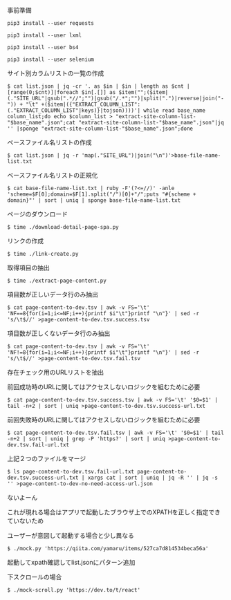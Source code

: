 事前準備

```
pip3 install --user requests

pip3 install --user lxml

pip3 install --user bs4

pip3 install --user selenium
```

サイト別カラムリストの一覧の作成

```
$ cat list.json | jq -cr '. as $in | $in | length as $cnt | [range(0;$cnt)]|foreach $in[.[]] as $item("";($item|(."SITE_URL"|gsub(".*//";"")|gsub("/.*";"")|split(".")|reverse|join("-")) + "\t" +($item|({"EXTRACT_COLUMN_LIST":(."EXTRACT_COLUMN_LIST"|keys)}|tojson))))'| while read base_name column_list;do echo $column_list > "extract-site-column-list-"$base_name".json";cat "extract-site-column-list-"$base_name".json"|jq '' |sponge "extract-site-column-list-"$base_name".json";done
```

ベースファイル名リストの作成

```
$ cat list.json | jq -r 'map(."SITE_URL")|join("\n")'>base-file-name-list.txt
```

ベースファイル名リストの正規化


```
$ cat base-file-name-list.txt | ruby -F'(?<=//)' -anle 'scheme=$F[0];domain=$F[1].split("/")[0]+"/";puts "#{scheme + domain}"' | sort | uniq | sponge base-file-name-list.txt
```


ページのダウンロード

```
$ time ./download-detail-page-spa.py
```

リンクの作成

```
$ time ./link-create.py
```


取得項目の抽出
```
$ time ./extract-page-content.py
```

項目数が正しいデータ行のみ抽出

```
$ cat page-content-to-dev.tsv | awk -v FS='\t' 'NF==8{for(i=1;i<=NF;i++){printf $i"\t"}printf "\n"}' | sed -r 's/\t$//' >page-content-to-dev.tsv.success.tsv
```

項目数が正しくないデータ行のみ抽出

```
$ cat page-content-to-dev.tsv | awk -v FS='\t' 'NF!=8{for(i=1;i<=NF;i++){printf $i"\t"}printf "\n"}' | sed -r 's/\t$//' >page-content-to-dev.tsv.fail.tsv
```

存在チェック用のURLリストを抽出

前回成功時のURLに関してはアクセスしないロジックを組むために必要

```
$ cat page-content-to-dev.tsv.success.tsv | awk -v FS='\t' '$0=$1' | tail -n+2 | sort | uniq >page-content-to-dev.tsv.success-url.txt
```

前回失敗時のURLに関してはアクセスしないロジックを組むために必要


```
$ cat page-content-to-dev.tsv.fail.tsv | awk -v FS='\t' '$0=$1' | tail -n+2 | sort | uniq | grep -P 'https?' | sort | uniq >page-content-to-dev.tsv.fail-url.txt
```

上記２つのファイルをマージ


```
$ ls page-content-to-dev.tsv.fail-url.txt page-content-to-dev.tsv.success-url.txt | xargs cat | sort | uniq | jq -R '' | jq -s '' >page-content-to-dev-no-need-access-url.json
```

ないよーん

これが現れる場合はアプリで起動したブラウザ上でのXPATHを正しく指定できていないため

ユーザーが意図して起動する場合と少し異なる

```
$ ./mock.py 'https://qiita.com/yamaru/items/527ca7d814534beca56a'
```

起動してxpath確認してlist.jsonにパターン追加


下スクロールの場合

```
$ ./mock-scroll.py 'https://dev.to/t/react'
```
